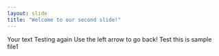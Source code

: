 ```yaml
---
layout: slide
title: "Welcome to our second slide!"
---
```

Your text Testing again
Use the left arrow to go back! Test this is sample file1